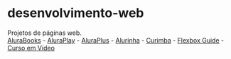 # desenvolvimento-web
 Projetos de páginas web. \
[AluraBooks](https://mairaaraujotech.github.io/desenvolvimento-web/alurabooks/) - 
[AluraPlay](https://mairaaraujotech.github.io/desenvolvimento-web/aluraplay/) -
[AluraPlus](https://mairaaraujotech.github.io/desenvolvimento-web/aluraplus/) - 
[Alurinha](https://mairaaraujotech.github.io/desenvolvimento-web/alurinha/) - 
[Curimba](https://mairaaraujotech.github.io/desenvolvimento-web/curimba/) - 
[Flexbox Guide](https://mairaaraujotech.github.io/desenvolvimento-web/guide-flexbox/) -
[Curso em Vídeo](https://mairaaraujotech.github.io/desenvolvimento-web/curso-em-video/index.html)

